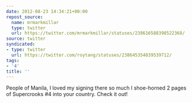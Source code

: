 ```yaml
---
date: 2012-08-23 14:34:21+00:00
repost_source:
  name: mrmarkmillar
  type: twitter
  url: https://twitter.com/mrmarkmillar/statuses/238616588398522368/
source: twitter
syndicated:
- type: twitter
  url: https://twitter.com/roytang/statuses/238645354839539712/
tags:
- '4'
title: ''
---
```


People of Manila, I loved my signing there so much I shoe-horned 2 pages of Supercrooks #4 into your country. Check it out!